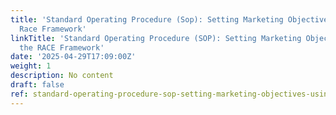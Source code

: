 ```yaml
---
title: 'Standard Operating Procedure (Sop): Setting Marketing Objectives Using The
  Race Framework'
linkTitle: 'Standard Operating Procedure (SOP): Setting Marketing Objectives Using
  the RACE Framework'
date: '2025-04-29T17:09:00Z'
weight: 1
description: No content
draft: false
ref: standard-operating-procedure-sop-setting-marketing-objectives-using-the-race-framework
---
```



